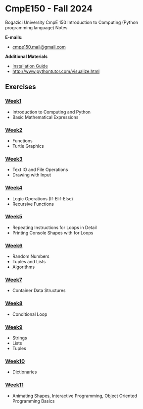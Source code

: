 # CmpE150 - Fall 2024

Bogazici University CmpE 150 Introduction to Computing (Python programming language) Notes

**E-mails:**

* [cmpe150.mail@gmail.com](mailto:cmpe150.mail@gmail.com)

**Additional Materials**

* [Installation Guide](PyCharm%20Installation%20Guide.pdf)
* http://www.pythontutor.com/visualize.html



## Exercises

### [Week1](Fall24/week01)

* Introduction to Computing and Python
* Basic Mathematical Expressions 


### [Week2](Fall24/week02)

* Functions
* Turtle Graphics
  

### [Week3](Fall24/week03)

* Text IO and File Operations
* Drawing with Input
  

### [Week4](Fall24/week04)

* Logic Operations (If-Elif-Else)
* Recursive Functions 
  

### [Week5]()

* Repeating Instructions for Loops in Detail
* Printing Console Shapes with for Loops


### [Week6]()

* Random Numbers
* Tuples and Lists
* Algorithms


### [Week7]()

* Container Data Structures
  

### [Week8]()

* Conditional Loop
  

### [Week9]()

* Strings
* Lists
* Tuples
  

### [Week10]()

* Dictionaries
  

### [Week11]()

* Animating Shapes, Interactive Programming, Object Oriented Programming Basics

